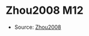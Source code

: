 <a name="material" />

# Zhou2008 M12
<script type="application/ld+json">
  {
    "@context": "https://schema.org/",
    "@type": "ChemicalSubstance",
    "http://purl.org/dc/terms/conformsTo":
      {
        "@type": "CreativeWork",
        "@id": "https://bioschemas.org/profiles/ChemicalSubstance/0.4-RELEASE/"
      },
    "@id": "https://egonw.github.io/nanowiki/nanowiki224.html#material",
    "name": "Zhou2008 M12",
    "sameAs": "http://127.0.0.1/mediawiki/index.php/Special:URIResolver/Zhou2008_M12"
  }
</script>


* Source: [Zhou2008](http://127.0.0.1/mediawiki/index.php/Special:URIResolver/Zhou2008)
